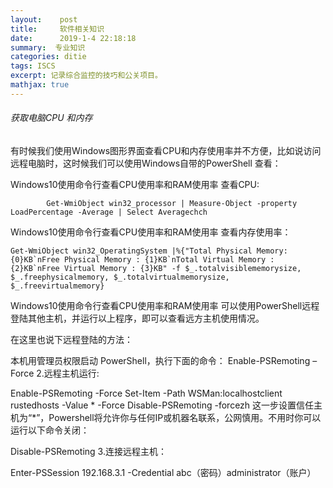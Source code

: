 ```yaml
---
layout:    post
title:     软件相关知识
date:      2019-1-4 22:18:18
summary:  专业知识
categories: ditie 
tags: ISCS
excerpt: 记录综合监控的技巧和公关项目。
mathjax: true
---
```

###### 获取电脑CPU 和内存

有时候我们使用Windows图形界面查看CPU和内存使用率并不方便，比如说访问远程电脑时，这时候我们可以使用Windows自带的PowerShell 查看：

Windows10使用命令行查看CPU使用率和RAM使用率
查看CPU:

```
		Get-WmiObject win32_processor | Measure-Object -property LoadPercentage -Average | Select Averagechch
```
Windows10使用命令行查看CPU使用率和RAM使用率
查看内存使用率：

```
Get-WmiObject win32_OperatingSystem |%{"Total Physical Memory: {0}KB`nFree Physical Memory : {1}KB`nTotal Virtual Memory : {2}KB`nFree Virtual Memory : {3}KB" -f $_.totalvisiblememorysize, $_.freephysicalmemory, $_.totalvirtualmemorysize, $_.freevirtualmemory}
```

Windows10使用命令行查看CPU使用率和RAM使用率
可以使用PowerShell远程登陆其他主机，并运行以上程序，即可以查看远方主机使用情况。

在这里也说下远程登陆的方法：

本机用管理员权限启动 PowerShell，执行下面的命令：
 Enable-PSRemoting –Force
2.远程主机运行:

Enable-PSRemoting -Force
Set-Item -Path WSMan:localhostclient	rustedhosts -Value * -Force
Disable-PSRemoting -forcezh
这一步设置信任主机为“*”，Powershell将允许你与任何IP或机器名联系，公网慎用。不用时你可以运行以下命令关闭：

Disable-PSRemoting 
3.连接远程主机：

Enter-PSSession 192.168.3.1 -Credential abc（密码）administrator（账户）

